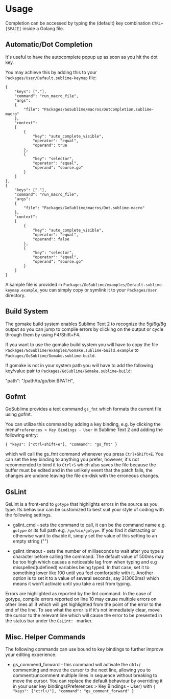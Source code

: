 Usage
=====

Completion can be accessed by typing the (default) key combination `CTRL+[SPACE]` inside a Golang file.

Automatic/Dot Completion
------------------------

It's useful to have the autocomplete popup up as soon as you hit the dot key.

You may achieve this by adding this to your `Packages/User/Default.sublime-keymap` file:

    {
        "keys": ["."],
        "command": "run_macro_file",
        "args":
        {
            "file": "Packages/GoSublime/macros/DotCompletion.sublime-macro"
        },
        "context":
        [
            {
                "key": "auto_complete_visible",
                "operator": "equal",
                "operand": true
            },
            {
                "key": "selector",
                "operator": "equal",
                "operand": "source.go"
            }
        ]
    },
    {
        "keys": ["."],
        "command": "run_macro_file",
        "args":
        {
            "file": "Packages/GoSublime/macros/Dot.sublime-macro"
        },
        "context":
        [
            {
                "key": "auto_complete_visible",
                "operator": "equal",
                "operand": false
            },
            {
                "key": "selector",
                "operator": "equal",
                "operand": "source.go"
            }
        ]
    }

A sample file is provided in `Packages/GoSublime/examples/Default.sublime-keymap.example`, you can simply copy or symlink it to your `Packages/User` directory.

Build System
------------

The gomake build system enables Sublime Text 2 to recognize the 5g/6g/8g output so you can jump to compile errors by clicking on the output or cycle through them by using F4/Shift+F4.

If you want to use the gomake build system you will have to copy the file `Packages/GoSublime/examples/Gomake.sublime-build.example` to `Packages/GoSublime/Gomake.sublime-build`.

If gomake is not in your system path you will have to add the following key/value pair to `Packages/GoSublime/Gomake.sublime-build`:

"path": "/path/to/go/bin:$PATH",

Gofmt
-----

GoSublime provides a text command `gs_fmt` which formats the current file using gofmt.

You can utilize this command by adding a key binding, e.g. by clicking the menu`Preferences > Key Bindings - User` in Sublime Text 2 and adding the following entry:

    { "keys": ["ctrl+shift+e"], "command": "gs_fmt" }

which will call the gs_fmt command whenever you press `Ctrl+Shift+E`. You can set the key binding to anything you prefer, however, it's not recommended to bind it to `Ctrl+S` which also saves the file because the buffer must be edited and in the unlikely event that the patch fails, the changes are undone leaving the file on-disk with the erroneous changes.


GsLint
------

GsLint is a front-end to `gotype` that highlights errors in the source as you type. Its behaviour can be customized to best suit your style of coding with the following settings.

* gslint_cmd - sets the command to call, it can be the command name e.g. `gotype` or its full path e.g. `/go/bin/gotype`. If you find it distracting or otherwise want to disable it, simply set the value of this setting to an empty string ("")

* gslint_timeout - sets the number of milliseconds to wait after you type a character before calling the command. The default value of 500ms may be too high which causes a noticeable lag from when typing and e.g misspelled(udefined) variables being typed. In that case, set it to something lower like 100 until you feel comfortable with it. Another option is to set it to a value of several seconds, say 3(3000ms) which means it won't activate until you take a rest from typing.

Errors are highlighted as reported by the lint command. In the case of gotype, compile errors reported on line 10 may cause multiple errors on other lines all if which will get highlighted from the point of the error to the end of the line. To see what the error is if it's not immediately clear, move the cursor to the relevant line which will cause the error to be presented in the status bar under the `GsLint: ` marker.


Misc. Helper Commands
---------------------

The following commands can use bound to key bindings to further improve your editing experience.

* gs_commend_forward - this command will activate the ctrl+/ commenting and move the cursor to the next line, allowing you to comment/uncomment multiple lines in sequence without breaking to move the cursor. You can replace the default behaviour by overriding it in your user key bindings(Preferences > Key Bindings - User) with `{ "keys": ["ctrl+/"], "command": "gs_comment_forward" }`

